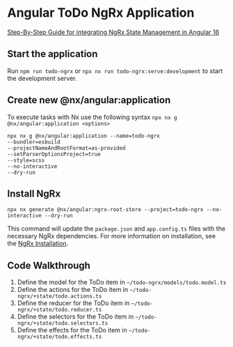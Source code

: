 # Angular ToDo NgRx Application

[Step-By-Step Guide for integrating NgRx State Management in Angular 16](https://dev.to/codecraftjs/step-by-step-guide-for-ngrx-with-angular-16-30jd)

## Start the application

Run `npm run todo-ngrx` or `npx nx run todo-ngrx:serve:development` to start the development server.

## Create new @nx/angular:application

To execute tasks with Nx use the following syntax `npx nx g @nx/angular:application <options>`

```
npx nx g @nx/angular:application --name=todo-ngrx
--bundler=esbuild
--projectNameAndRootFormat=as-provided
--setParserOptionsProject=true
--style=scss
--no-interactive
--dry-run
```

## Install NgRx

```
npx nx generate @nx/angular:ngrx-root-store --project=todo-ngrx --no-interactive --dry-run
```

This command will update the `package.json` and `app.config.ts` files with the necessary NgRx dependencies.
For more information on installation, see the [NgRx Installation](https://ngrx.io/guide/store/install).

## Code Walkthrough

1. Define the model for the ToDo item in `~/todo-ngrx/models/todo.model.ts`
2. Define the actions for the ToDo item in `~/todo-ngrx/+state/todo.actions.ts`
3. Define the reducer for the ToDo item in `~/todo-ngrx/+state/todo.reducer.ts`
4. Define the selectors for the ToDo item in `~/todo-ngrx/+state/todo.selectors.ts`
5. Define the effects for the ToDo item in `~/todo-ngrx/+state/todo.effects.ts`
